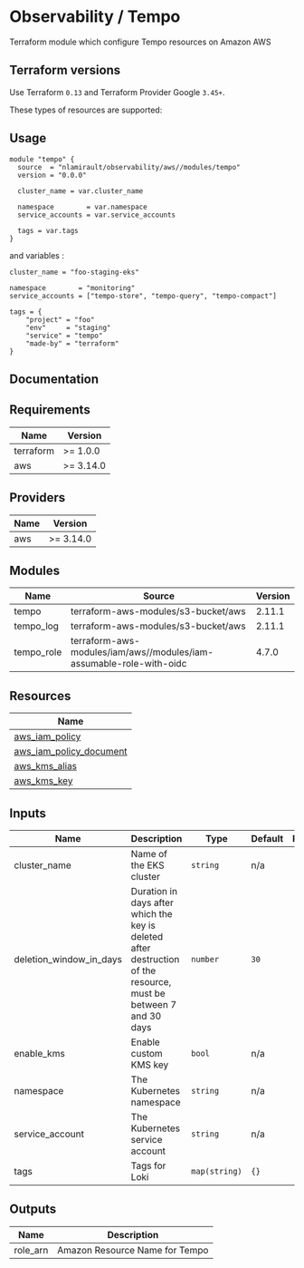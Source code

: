 # Observability / Tempo

Terraform module which configure Tempo resources on Amazon AWS

## Terraform versions

Use Terraform `0.13` and Terraform Provider Google `3.45+`.

These types of resources are supported:

## Usage

```hcl
module "tempo" {
  source  = "nlamirault/observability/aws//modules/tempo"
  version = "0.0.0"

  cluster_name = var.cluster_name

  namespace        = var.namespace
  service_accounts = var.service_accounts

  tags = var.tags
}
```

and variables :

```hcl
cluster_name = "foo-staging-eks"

namespace        = "monitoring"
service_accounts = ["tempo-store", "tempo-query", "tempo-compact"]

tags = {
    "project" = "foo"
    "env"     = "staging"
    "service" = "tempo"
    "made-by" = "terraform"
}
```

## Documentation

<!-- BEGINNING OF PRE-COMMIT-TERRAFORM DOCS HOOK -->
## Requirements

| Name | Version |
|------|---------|
| terraform | >= 1.0.0 |
| aws | >= 3.14.0 |

## Providers

| Name | Version |
|------|---------|
| aws | >= 3.14.0 |

## Modules

| Name | Source | Version |
|------|--------|---------|
| tempo | terraform-aws-modules/s3-bucket/aws | 2.11.1 |
| tempo_log | terraform-aws-modules/s3-bucket/aws | 2.11.1 |
| tempo_role | terraform-aws-modules/iam/aws//modules/iam-assumable-role-with-oidc | 4.7.0 |

## Resources

| Name |
|------|
| [aws_iam_policy](https://registry.terraform.io/providers/hashicorp/aws/3.14.0/docs/resources/iam_policy) |
| [aws_iam_policy_document](https://registry.terraform.io/providers/hashicorp/aws/3.14.0/docs/data-sources/iam_policy_document) |
| [aws_kms_alias](https://registry.terraform.io/providers/hashicorp/aws/3.14.0/docs/resources/kms_alias) |
| [aws_kms_key](https://registry.terraform.io/providers/hashicorp/aws/3.14.0/docs/resources/kms_key) |

## Inputs

| Name | Description | Type | Default | Required |
|------|-------------|------|---------|:--------:|
| cluster\_name | Name of the EKS cluster | `string` | n/a | yes |
| deletion\_window\_in\_days | Duration in days after which the key is deleted after destruction of the resource, must be between 7 and 30 days | `number` | `30` | no |
| enable\_kms | Enable custom KMS key | `bool` | n/a | yes |
| namespace | The Kubernetes namespace | `string` | n/a | yes |
| service\_account | The Kubernetes service account | `string` | n/a | yes |
| tags | Tags for Loki | `map(string)` | `{}` | no |

## Outputs

| Name | Description |
|------|-------------|
| role\_arn | Amazon Resource Name for Tempo |
<!-- END OF PRE-COMMIT-TERRAFORM DOCS HOOK -->
